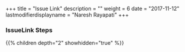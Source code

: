 +++
title = "Issue Link"
description = ""
weight = 6
date = "2017-11-12"
lastmodifierdisplayname = "Naresh Rayapati"
+++

### IssueLink Steps

{{% children depth="2" showhidden="true" %}}
